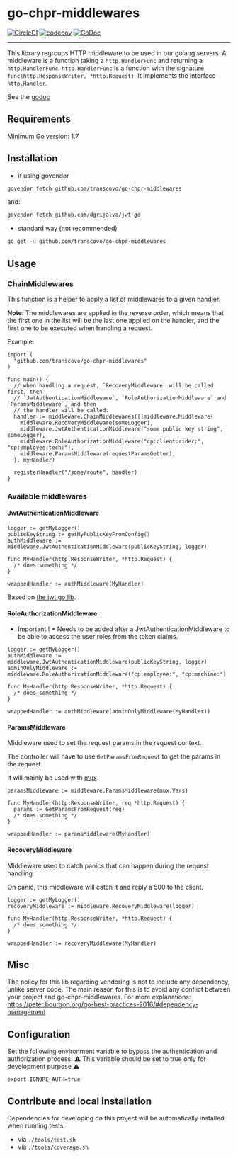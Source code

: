 # go-chpr-middlewares

[![CircleCI](https://circleci.com/gh/transcovo/go-chpr-middlewares.svg?style=shield)](https://circleci.com/gh/transcovo/go-chpr-middlewares)
[![codecov](https://codecov.io/gh/transcovo/go-chpr-middlewares/branch/master/graph/badge.svg)](https://codecov.io/gh/transcovo/go-chpr-middlewares)
[![GoDoc](https://godoc.org/github.com/transcovo/go-chpr-middlewares?status.svg)](https://godoc.org/github.com/transcovo/go-chpr-middlewares)

-----------------

This library regroups HTTP middleware to be used in our golang servers.
A middleware is a function taking a `http.HandlerFunc` and returning a `http.HandlerFunc`.
`http.HandlerFunc` is a function with the signature `func(http.ResponseWriter, *http.Request)`.
It implements the interface `http.Handler`.

See the [godoc](https://godoc.org/github.com/transcovo/go-chpr-middlewares)

## Requirements

Minimum Go version: 1.7

## Installation

- if using govendor
```bash
govendor fetch github.com/transcovo/go-chpr-middlewares
```
and:
```bash
govendor fetch github.com/dgrijalva/jwt-go
```

- standard way (not recommended)
```bash
go get -u github.com/transcovo/go-chpr-middlewares
```

## Usage

### ChainMiddlewares

This function is a helper to apply a list of middlewares to a given handler.

**Note**:  The middlewares are applied in the reverse order, which means that the first one in the list will be the last one applied on the handler, and the first one to be executed when handling a request.

Example:
```golang
import (
  "github.com/transcovo/go-chpr-middlewares"
)

func main() {
  // when handling a request, `RecoveryMiddleware` will be called first, then
  // `JwtAuthenticationMiddleware`, `RoleAuthorizationMiddleware` and `ParamsMiddleware`, and then
  // the handler will be called.
  handler := middleware.ChainMiddlewares([]middleware.Middleware{
    middleware.RecoveryMiddleware(someLogger),
    middleware.JwtAuthenticationMiddleware("some public key string", someLogger),
    middleware.RoleAuthorizationMiddleware("cp:client:rider:", "cp:employee:tech:"),
    middleware.ParamsMiddleware(requestParamsGetter),
  }, myHandler)

  registerHandler("/some/route", handler)
}
```

### Available middlewares

#### JwtAuthenticationMiddleware

```golang
logger := getMyLogger()
publicKeyString := getMyPublicKeyFromConfig()
authMiddleware := middleware.JwtAuthenticationMiddleware(publicKeyString, logger)

func MyHandler(http.ResponseWriter, *http.Request) {
  /* does something */
}

wrappedHandler := authMiddleware(MyHandler)
```

Based on [the jwt go lib](https://github.com/dgrijalva/jwt-go).

#### RoleAuthorizationMiddleware

* Important ! * Needs to be added after a JwtAuthenticationMiddleware to be able to access the user roles
from the token claims.

```golang
logger := getMyLogger()
authMiddleware := middleware.JwtAuthenticationMiddleware(publicKeyString, logger)
adminOnlyMiddleware := middleware.RoleAuthorizationMiddleware("cp:employee:", "cp:machine:")

func MyHandler(http.ResponseWriter, *http.Request) {
  /* does something */
}

wrappedHandler := authMiddleware(adminOnlyMiddleware(MyHandler))
```

#### ParamsMiddleware

Middleware used to set the request params in the request context.

The controller will have to use `GetParamsFromRequest` to get the params in the request.

It will mainly be used with [mux](https://github.com/gorilla/mux).

```golang
paramsMiddleware := middleware.ParamsMiddleware(mux.Vars)

func MyHandler(http.ResponseWriter, req *http.Request) {
  params := GetParamsFromRequest(req)
  /* does something */
}

wrappedHandler := paramsMiddleware(MyHandler)
```

#### RecoveryMiddleware

Middleware used to catch panics that can happen during the request handling.

On panic, this middleware will catch it and reply a 500 to the client.

```golang
logger := getMyLogger()
recoveryMiddleware := middleware.RecoveryMiddleware(logger)

func MyHandler(http.ResponseWriter, *http.Request) {
  /* does something */
}

wrappedHandler := recoveryMiddleware(MyHandler)
```

## Misc

The policy for this lib regarding vendoring is not to include any dependency, unlike server code.
The main reason for this is to avoid any conflict between your project and go-chpr-middlewares.
For more explanations: https://peter.bourgon.org/go-best-practices-2016/#dependency-management

## Configuration

Set the following environment variable to bypass the authentication and authorization process.
⚠ This variable should be set to true only for development purpose ⚠

```export IGNORE_AUTH=true```

## Contribute and local installation

Dependencies for developing on this project will be automatically installed when running tests:
- via `./tools/test.sh`
- via `./tools/coverage.sh`
